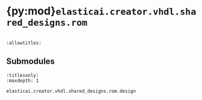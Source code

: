 # {py:mod}`elasticai.creator.vhdl.shared_designs.rom`

```{py:module} elasticai.creator.vhdl.shared_designs.rom
```

```{autodoc2-docstring} elasticai.creator.vhdl.shared_designs.rom
:allowtitles:
```

## Submodules

```{toctree}
:titlesonly:
:maxdepth: 1

elasticai.creator.vhdl.shared_designs.rom.design
```
